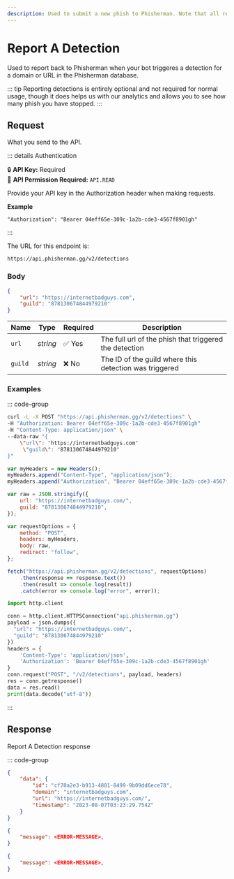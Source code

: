 ```yaml
---
description: Used to submit a new phish to Phisherman. Note that all reports are reviewed manually before any new domains are added to Phisherman.
---
```


# Report A Detection <Badge type="warning" text="POST" />

Used to report back to Phisherman when your bot triggeres a detection for a domain or URL in the Phisherman database.

::: tip
Reporting detections is entirely optional and not required for normal usage, though it does helps us with our analytics and allows you to see how many phish you have stopped.
:::

## Request

What you send to the API.

::: details Authentication

:lock: **API Key:** Required  
:key: **API Permission Required:** `API.READ`

Provide your API key in the Authorization header when making requests.

**Example**

```
"Authorization": "Bearer 04eff65e-309c-1a2b-cde3-4567f8901gh"
```

:::

The URL for this endpoint is:

```
https://api.phisherman.gg/v2/detections
```

### Body

```json
{
	"url": "https://internetbadguys.com",
	"guild": "878130674844979210"
}
```

| Name    | Type     | Required | Description                                            |
| ------- | -------- | -------- | ------------------------------------------------------ |
| `url`   | _string_ | ✅ Yes   | The full url of the phish that triggered the detection |
| `guild` | _string_ | ❌ No    | The ID of the guild where this detection was triggered |

### Examples

::: code-group

```sh [CURL]
curl -L -X POST "https://api.phisherman.gg/v2/detections" \
-H "Authorization: Bearer 04eff65e-309c-1a2b-cde3-4567f8901gh"
-H "Content-Type: application/json" \
--data-raw "{
    \"url\": "https://internetbadguys.com"
	 \"guild\": "878130674844979210"
}"

```

```js [JavaScript]
var myHeaders = new Headers();
myHeaders.append("Content-Type", "application/json");
myHeaders.append("Authorization", "Bearer 04eff65e-309c-1a2b-cde3-4567f8901gh");

var raw = JSON.stringify({
	url: "https://internetbadguys.com/",
	guild: "878130674844979210",
});

var requestOptions = {
	method: "POST",
	headers: myHeaders,
	body: raw,
	redirect: "follow",
};

fetch("https://api.phisherman.gg/v2/detections", requestOptions)
	.then(response => response.text())
	.then(result => console.log(result))
	.catch(error => console.log("error", error));
```

```py [Python]
import http.client

conn = http.client.HTTPSConnection("api.phisherman.gg")
payload = json.dumps({
  "url": "https://internetbadguys.com/",
  "guild": "878130674844979210"
})
headers = {
	'Content-Type': 'application/json',
	'Authorization': 'Bearer 04eff65e-309c-1a2b-cde3-4567f8901gh'
}
conn.request("POST", "/v2/detections", payload, headers)
res = conn.getresponse()
data = res.read()
print(data.decode("utf-8"))
```

:::

## Response

Report A Detection response

::: code-group

```json [HTTP 201]
{
	"data": {
		"id": "cf70a2e3-b913-4801-8499-9b09dd6ece78",
		"domain": "internetbadguys.com",
		"url": "https://internetbadguys.com/",
		"timestamp": "2023-08-07T03:23:29.754Z"
	}
}
```

```json [HTTP 400]
{
	"message": <ERROR-MESSAGE>,
}
```

```json [HTTP 500]
{
	"message": <ERROR-MESSAGE>,
}
```